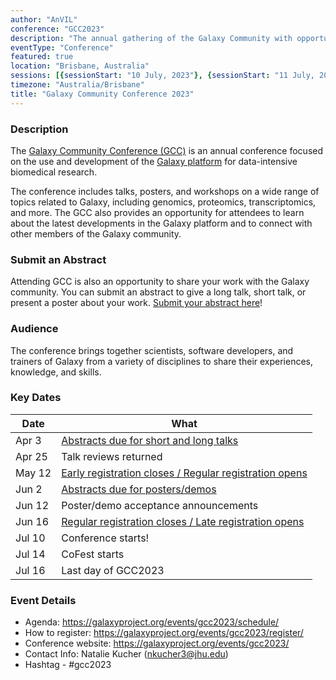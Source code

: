 ```yaml
---
author: "AnVIL"
conference: "GCC2023"
description: "The annual gathering of the Galaxy Community with opportunities to hear latest developments, get training, and meet everyone involved."
eventType: "Conference"
featured: true
location: "Brisbane, Australia"
sessions: [{sessionStart: "10 July, 2023"}, {sessionStart: "11 July, 2023"}, {sessionStart: "12 July, 2023"}, {sessionStart: "13 July, 2023"}, {sessionStart: "14 July, 2023"}, {sessionStart: "15 July, 2023"}, {sessionStart: "16 July, 2023"}]
timezone: "Australia/Brisbane"
title: "Galaxy Community Conference 2023"
---
```


<event-hero></event-hero>

### Description
The [Galaxy Community Conference (GCC)](https://galaxyproject.org/gcc) is an annual conference focused on the use and development of the [Galaxy platform](https://galaxyproject.org/) for data-intensive biomedical research.

The conference includes talks, posters, and workshops on a wide range of topics related to Galaxy, including genomics, proteomics, transcriptomics, and more. The GCC also provides an opportunity for attendees to learn about the latest developments in the Galaxy platform and to connect with other members of the Galaxy community.

### Submit an Abstract
Attending GCC is also an opportunity to share your work with the Galaxy community. You can submit an abstract to give a long talk, short talk, or present a poster about your work.
[Submit your abstract here](https://galaxyproject.org/events/gcc2023/abstracts/)!

### Audience
The conference brings together scientists, software developers, and trainers of Galaxy from a variety of disciplines to share their experiences, knowledge, and skills.

### Key Dates

Date | What
-- | --
Apr 3 | [Abstracts due for short and long talks](https://galaxyproject.org/events/gcc2023/abstracts/)
Apr 25 | Talk reviews returned
May 12 | [Early registration closes / Regular registration opens](https://galaxyproject.org/events/gcc2023/register/)
Jun 2 | [Abstracts due for posters/demos](https://galaxyproject.org/events/gcc2023/abstracts/)
Jun 12 | Poster/demo acceptance announcements
Jun 16 | [Regular registration closes / Late registration opens](https://galaxyproject.org/events/gcc2023/register/)
Jul 10 | Conference starts!
Jul 14 | CoFest starts
Jul 16 | Last day of GCC2023

### Event Details

- Agenda:  https://galaxyproject.org/events/gcc2023/schedule/
- How to register: https://galaxyproject.org/events/gcc2023/register/
- Conference website: https://galaxyproject.org/events/gcc2023/
- Contact Info: Natalie Kucher (nkucher3@jhu.edu)
- Hashtag - #gcc2023